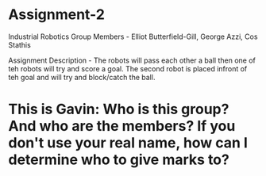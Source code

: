 # Assignment-2
Industrial Robotics 
Group Members - Elliot Butterfield-Gill, George Azzi, Cos Stathis 

Assignment Description - The robots will pass each other a ball then one of teh robots will try and score a goal. The second robot is placed infront of teh goal and will try and block/catch the ball. 


<h1>This is Gavin:
Who is this group? And who are the members? If you don't use your real name, how can I determine who to give marks to?</h1>
